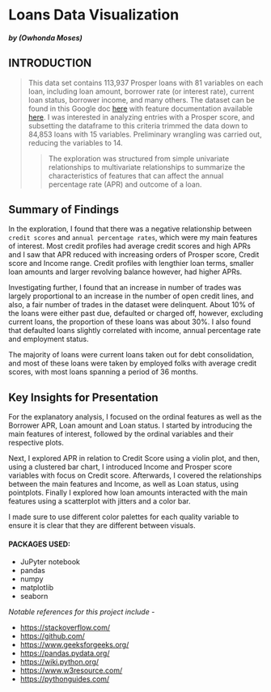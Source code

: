 # Loans Data Visualization
#### _by (Owhonda Moses)_


## INTRODUCTION

> This data set contains 113,937 Prosper loans with 81 variables on each loan,
including loan amount, borrower rate (or interest rate), current loan status,
borrower income, and many others. The dataset can be found in this Google doc
[here](https://docs.google.com/document/d/e/2PACX-1vQmkX4iOT6Rcrin42vslquX2_wQCjIa_hbwD0xmxrERPSOJYDtpNc_3wwK_p9_KpOsfA6QVyEHdxxq7/pub)
with feature documentation available [here](https://docs.google.com/spreadsheets/d/1gDyi_L4UvIrLTEC6Wri5nbaMmkGmLQBk-Yx3z0XDEtI/edit#gid=0).
I was interested in analyzing entries with a Prosper score, and subsetting the
dataframe to this criteria trimmed the data down to 84,853 loans with 15 variables. Preliminary wrangling was carried out, reducing the variables to 14.
>> The exploration was structured from simple univariate relationships to
multivariate relationships to summarize the characteristics of features that can
affect the annual percentage rate (APR) and outcome of a loan.


## Summary of Findings

 In the exploration, I found that there was a negative relationship between
`credit scores` and `annual percentage rates`, which were my main features of interest.
Most credit profiles had average credit scores and high APRs and I
saw that APR reduced with increasing orders of Prosper score, Credit score and
Income range. Credit profiles with lengthier loan terms, smaller loan amounts and
larger revolving balance however, had higher APRs.

Investigating further, I found that an increase in number of trades was largely
proportional to an increase in the number of open credit lines, and also,
a fair number of trades in the dataset were delinquent. About 10% of the loans
were either past due, defaulted or charged off, however, excluding current loans,
the proportion of these loans was about 30%.
I also found that defaulted loans slightly correlated with income, annual
percentage rate and employment status.

The majority of loans were current loans
taken out for debt consolidation, and most of these loans were taken by employed
folks with average credit scores, with most loans spanning a period of 36 months.


## Key Insights for Presentation

For the explanatory analysis, I focused on the ordinal features as well
as the Borrower APR, Loan amount and Loan status. I started by introducing the main
features of interest, followed by the ordinal variables and their respective plots.

Next, I explored APR in relation to Credit Score using a violin plot, and then,
using a clustered bar chart, I introduced Income and Prosper score variables with
focus on Credit score. Afterwards, I covered the relationships between the main
features and Income, as well as Loan status, using pointplots. Finally I explored
how loan amounts interacted with the main features using a scatterplot with jitters and a color bar.

I made sure to use different color palettes for each quality variable to ensure
it is clear that they are different between visuals.

#### PACKAGES USED:

- JuPyter notebook
- pandas
- numpy
- matplotlib
- seaborn

_Notable references for this project include -_
- https://stackoverflow.com/
- https://github.com/
- https://www.geeksforgeeks.org/
- https://pandas.pydata.org/
- https://wiki.python.org/
- https://www.w3resource.com/
- https://pythonguides.com/
